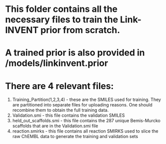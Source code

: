 # This folder contains all the necessary files to train the Link-INVENT prior from scratch.
# A trained prior is also provided in /models/linkinvent.prior

# There are 4 relevant files:
1) Training_Partition(1,2,3,4) - these are the SMILES used for training. They are partitioned into separate files for uploading reasons. One should recombine them to obtain the full training data.
2) Validation.smi - this file contains the validation SMILES
3) held_out_scaffolds.smi - this file contains the 287 unique Bemis-Murcko scaffolds that are in the Validation.smi file
4) reaction.smirks - this file contains all reaction SMIRKS used to slice the raw ChEMBL data to generate the training and validation sets